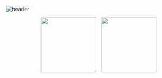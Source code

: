 
![header](https://capsule-render.vercel.app/api?type=venom&color=auto&height=250&section=header&text=Kyutark%20Kim&fontSize=50&fontcolor=auto)

<p align="center">
  <img src="https://github-readme-stats.vercel.app/api/top-langs/?username=Kyutark&layout=compact" style="height: 150px; margin-right: 10px;"/>
  <img src="https://github-readme-stats.vercel.app/api?username=Kyutark&show_icons=true&theme=transparent" style="height: 150px;"/>
</p>
